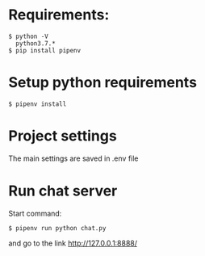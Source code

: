 # Requirements:


```commandline
$ python -V
  python3.7.*
$ pip install pipenv
```


# Setup python requirements

```commandline
$ pipenv install
```

# Project settings
The main settings are saved in .env file

# Run chat server

Start command:
```commandline
$ pipenv run python chat.py
```

and go to the link http://127.0.0.1:8888/

